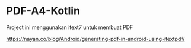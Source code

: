 # PDF-A4-Kotlin

Project ini menggunakan itext7 untuk membuat PDF

https://nayan.co/blog/Android/generating-pdf-in-android-using-itextpdf/

